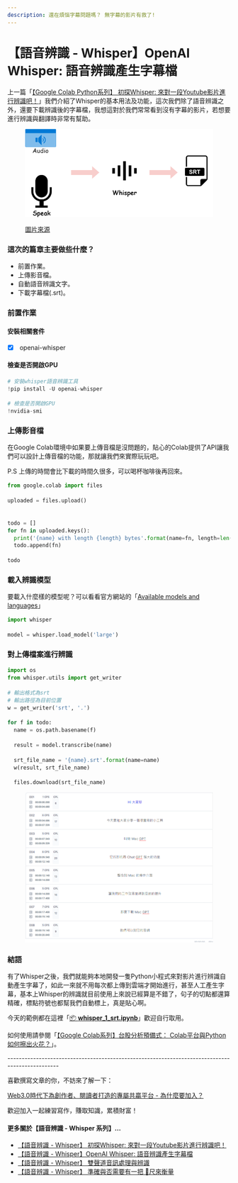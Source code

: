 ```yaml
---
description: 還在煩惱字幕問題嗎？ 無字幕的影片有救了!
---
```


# 【語音辨識 - Whisper】OpenAI Whisper: 語音辨識產生字幕檔

上一篇「[【Google Colab Python系列】 初探Whisper: 來對一段Youtube影片進行辨識吧！](https://vocus.cc/article/644526c8fd89780001ffdd9f)」我們介紹了Whisper的基本用法及功能，這次我們除了語音辨識之外，還要下載辨識後的字幕檔，我想這對於我們常常看到沒有字幕的影片，若想要進行辨識與翻譯時非常有幫助。

<figure><img src="../.gitbook/assets/whisper_srt.drawio.png" alt=""><figcaption><p><a href="https://www.potatomedia.co/s/bpfq9pXC">圖片來源</a></p></figcaption></figure>

### 這次的篇章主要做些什麼？

* 前置作業。
* 上傳影音檔。
* 自動語音辨識文字。
* 下載字幕檔(.srt)。

### 前置作業

#### 安裝相關套件

* [x] &#x20;openai-whisper

#### 檢查是否開啟GPU

```python
# 安裝whisper語音辨識工具
!pip install -U openai-whisper

# 檢查是否開啟GPU
!nvidia-smi
```

### 上傳影音檔

在Google Colab環境中如果要上傳音檔是沒問題的，貼心的Colab提供了API讓我們可以設計上傳音檔的功能，那就讓我們來實際玩玩吧。

P.S 上傳的時間會比下載的時間久很多，可以喝杯咖啡後再回來。

```python
from google.colab import files

uploaded = files.upload()


todo = []
for fn in uploaded.keys():
  print('{name} with length {length} bytes'.format(name=fn, length=len(uploaded[fn])))
  todo.append(fn)

todo
```

### 載入辨識模型

要載入什麼樣的模型呢？可以看看官方網站的「[Available models and languages](https://github.com/openai/whisper#available-models-and-languages)」

```python
import whisper

model = whisper.load_model('large')
```

### 對上傳檔案進行辨識

```python
import os
from whisper.utils import get_writer

# 輸出格式為srt
# 輸出路徑為目前位置
w = get_writer('srt', '.')

for f in todo:
  name = os.path.basename(f)

  result = model.transcribe(name)

  srt_file_name = '{name}.srt'.format(name=name)
  w(result, srt_file_name)

  files.download(srt_file_name)

```

<figure><img src="../.gitbook/assets/字幕檔.png" alt=""><figcaption></figcaption></figure>

### 結語

有了Whisper之後，我們就能夠本地開發一隻Python小程式來對影片進行辨識自動產生字幕了，如此一來就不用每次都上傳到雲端才開始進行，甚至人工產生字幕，基本上Whisper的辨識就目前使用上來說已經算是不錯了，句子的切點都還算精確，標點符號也都幫我們自動標上，真是貼心啊。



今天的範例都在這裡「[📦 ](../jupyter-examples/goodinfo\_yield.ipynb)[**whisper\_1\_srt.ipynb**](https://github.com/weihanchen/google-colab-python-learn/blob/main/jupyter-examples/whisper\_1\_srt.ipynb)」歡迎自行取用。

如何使用請參閱「[【Google Colab系列】台股分析預備式： Colab平台與Python如何擦出火花？](https://www.potatomedia.co/s/aNLHZe3S)」。



\------------------------------------------------------------------------------------------------

喜歡撰寫文章的你，不妨來了解一下：

[Web3.0時代下為創作者、閱讀者打造的專屬共贏平台 - 為什麼要加入？](https://www.potatomedia.co/s/2PmFxsq)

歡迎加入一起練習寫作，賺取知識，累積財富！



#### 更多關於【語音辨識 - Whisper 系列】…

* [【語音辨識 - Whisper】 初探Whisper: 來對一段Youtube影片進行辨識吧！](https://vocus.cc/article/644526c8fd89780001ffdd9f)
* [【語音辨識 - Whisper】OpenAI Whisper: 語音辨識產生字幕檔](https://vocus.cc/article/64468d92fd8978000115c6e1)
* [【語音辨識 - Whisper】 雙聲道音訊處理與辨識](https://vocus.cc/article/64733d7efd89780001781326)
* [【語音辨識 - Whisper】 準確與否需要有一把 📏尺來衡量](https://vocus.cc/article/64b3a209fd89780001481152)
